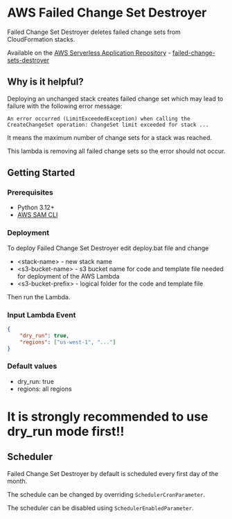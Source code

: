 # AWS Failed Change Set Destroyer
Failed Change Set Destroyer deletes failed change sets from CloudFormation stacks.

Available on the [AWS Serverless Application Repository](https://aws.amazon.com/serverless) - [failed-change-sets-destroyer](https://eu-west-1.console.aws.amazon.com/lambda/home?region=eu-west-1#/create/app?applicationId=arn:aws:serverlessrepo:eu-west-1:275418140668:applications/failed-change-sets-destroyer)

## Why is it helpful?
Deploying an unchanged stack creates failed change set which may lead to failure with the following error message:
```
An error occurred (LimitExceededException) when calling the CreateChangeSet operation: ChangeSet limit exceeded for stack ...
```
It means the maximum number of change sets for a stack was reached.

This lambda is removing all failed change sets so the error should not occur.

## Getting Started
### Prerequisites
- Python 3.12+
- [AWS SAM CLI](https://docs.aws.amazon.com/serverless-application-model/latest/developerguide/serverless-sam-cli-install.html)

### Deployment
To deploy Failed Change Set Destroyer edit deploy.bat file and change
- \<stack-name> - new stack name 
- \<s3-bucket-name> - s3 bucket name for code and template file needed for deployment of the AWS Lambda
- \<s3-bucket-prefix> - logical folder for the code and template file

Then run the Lambda.

### Input Lambda Event
```json
{
    "dry_run": true,
    "regions": ["us-west-1", "..."]
}
```
### Default values
- dry_run: true
- regions: all regions

# **It is strongly recommended to use dry_run mode first!!**

## Scheduler
Failed Change Set Destroyer by default is scheduled every first day of the month. 

The schedule can be changed by overriding `SchedulerCronParameter`.

The scheduler can be disabled using `SchedulerEnabledParameter`.